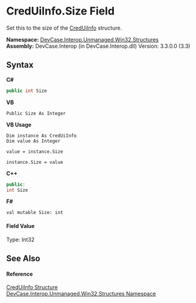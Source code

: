 # CredUiInfo.Size Field
 

Set this to the size of the <a href="T_DevCase_Interop_Unmanaged_Win32_Structures_CredUiInfo">CredUiInfo</a> structure.

**Namespace:**&nbsp;<a href="N_DevCase_Interop_Unmanaged_Win32_Structures">DevCase.Interop.Unmanaged.Win32.Structures</a><br />**Assembly:**&nbsp;DevCase.Interop (in DevCase.Interop.dll) Version: 3.3.0.0 (3.3)

## Syntax

**C#**<br />
``` C#
public int Size
```

**VB**<br />
``` VB
Public Size As Integer
```

**VB Usage**<br />
``` VB Usage
Dim instance As CredUiInfo
Dim value As Integer

value = instance.Size

instance.Size = value
```

**C++**<br />
``` C++
public:
int Size
```

**F#**<br />
``` F#
val mutable Size: int
```


#### Field Value
Type: Int32

## See Also


#### Reference
<a href="T_DevCase_Interop_Unmanaged_Win32_Structures_CredUiInfo">CredUiInfo Structure</a><br /><a href="N_DevCase_Interop_Unmanaged_Win32_Structures">DevCase.Interop.Unmanaged.Win32.Structures Namespace</a><br />
